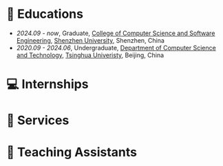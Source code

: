 # 📖 Educations
- *2024.09 - now*, Graduate, [College of Computer Science and Software Engineering](https://csse.szu.edu.cn/), [Shenzhen University](https://en.szu.edu.cn/), Shenzhen, China
- *2020.09 - 2024.06*, Undergraduate, [Department of Computer Science and Technology](https://www.cs.tsinghua.edu.cn/), [Tsinghua Univeristy](https://www.tsinghua.edu.cn/), Beijing, China

# 💻 Internships


# 🏁 Services

# 🏫 Teaching Assistants
